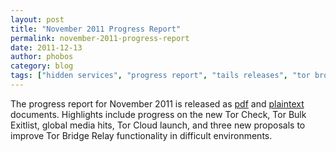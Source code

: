 ```yaml
---
layout: post
title: "November 2011 Progress Report"
permalink: november-2011-progress-report
date: 2011-12-13
author: phobos
category: blog
tags: ["hidden services", "progress report", "tails releases", "tor browser releases", "tor releases"]
---
```


The progress report for November 2011 is released as [pdf](https://archive.torproject.org/monthly-report-archive/2011-November-Monthly-Report.pdf) and [plaintext](https://archive.torproject.org/monthly-report-archive/2011-November-Monthly-Report.txt) documents. Highlights include progress on the new Tor Check, Tor Bulk Exitlist, global media hits, Tor Cloud launch, and three new proposals to improve Tor Bridge Relay functionality in difficult environments.

